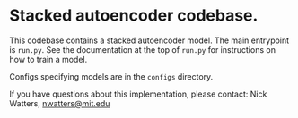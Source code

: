 # Stacked autoencoder codebase.

This codebase contains a stacked autoencoder model. The main entrypoint is
`run.py`. See the documentation at the top of `run.py` for instructions on how
to train a model.

Configs specifying models are in the `configs` directory.

If you have questions about this implementation, please contact:
Nick Watters, nwatters@mit.edu 